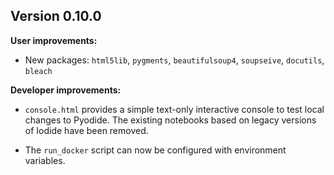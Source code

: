 ## Version 0.10.0

**User improvements:**

- New packages: `html5lib`, `pygments`, `beautifulsoup4`, `soupseive`,
  `docutils`, `bleach`

**Developer improvements:**

- `console.html` provides a simple text-only interactive console to test local
  changes to Pyodide. The existing notebooks based on legacy versions of Iodide
  have been removed.

- The `run_docker` script can now be configured with environment variables.
